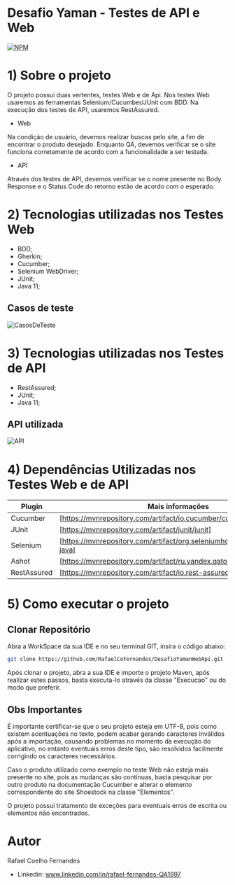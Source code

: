 # Desafio Yaman - Testes de API e Web
[![NPM](https://img.shields.io/npm/l/react)](https://github.com/RafaelCoFernandes/DesafioYamanWebApi/blob/master/LICENSE) 
# 1) Sobre o projeto

O projeto possui duas vertentes, testes Web e de Api. Nos testes Web usaremos as ferramentas Selenium/Cucumber/JUnit com BDD. Na execução dos testes de API, usaremos RestAssured.

 - Web
 
Na condição de usuário, devemos realizar buscas pelo site, a fim de encontrar o produto desejado. Enquanto QA, devemos verificar se o site funciona corretamente de acordo com a funcionalidade a ser testada.

- API

Através dos testes de API, devemos verificar se o nome presente no Body Response e o Status Code do retorno estão de acordo com o esperado.

# 2) Tecnologias utilizadas nos Testes Web
- BDD;
- Gherkin;
- Cucumber;
- Selenium WebDriver;
- JUnit;
- Java 11;

## Casos de teste

![CasosDeTeste](https://user-images.githubusercontent.com/81786010/133911374-a3bc6d98-4cce-4d12-abc2-0588425ebb7a.png)

# 3) Tecnologias utilizadas nos Testes de API
- RestAssured;
- JUnit;
- Java 11;

## API utilizada

![API](https://user-images.githubusercontent.com/81786010/133911403-32fc3395-d980-4eee-85d4-8a54926cc4af.png)

# 4) Dependências Utilizadas nos Testes Web e de API
| Plugin | Mais informações |
| ------ | ------ |
| Cucumber | [https://mvnrepository.com/artifact/io.cucumber/cucumber-java]|
| JUnit | [https://mvnrepository.com/artifact/junit/junit] |
| Selenium | [https://mvnrepository.com/artifact/org.seleniumhq.selenium/selenium-java]|
| Ashot | [https://mvnrepository.com/artifact/ru.yandex.qatools.ashot/ashot] |
| RestAssured | [https://mvnrepository.com/artifact/io.rest-assured/rest-assured] |

# 5) Como executar o projeto

## Clonar Repositório

Abra a WorkSpace da sua IDE e no seu terminal GIT, insira o código abaixo:

```bash
git clone https://github.com/RafaelCoFernandes/DesafioYamanWebApi.git
```
Após clonar o projeto, abra a sua IDE e importe o projeto Maven, após realizar estes passos, basta executa-lo através da classe "Execucao" ou do modo que preferir.

## Obs Importantes

É importante certificar-se que o seu projeto esteja em UTF-8, pois como existem acentuações no texto, podem acabar gerando caracteres inválidos após a importação, causando problemas no momento da execução do aplicativo, no entanto eventuais erros deste tipo, são resolvidos facilmente corrigindo os caracteres necessários.

Caso o produto utilizado como exemplo no teste Web não esteja mais presente no site, pois as mudanças são contínuas, basta pesquisar por outro produto na documentação Cucumber e alterar o elemento correspondente do site Shoestock na classe "Elementos".

O projeto possui tratamento de exceções para eventuais erros de escrita ou elementos não encontrados.

# Autor

Rafael Coelho Fernandes

- Linkedin: 
www.linkedin.com/in/rafael-fernandes-QA1997
